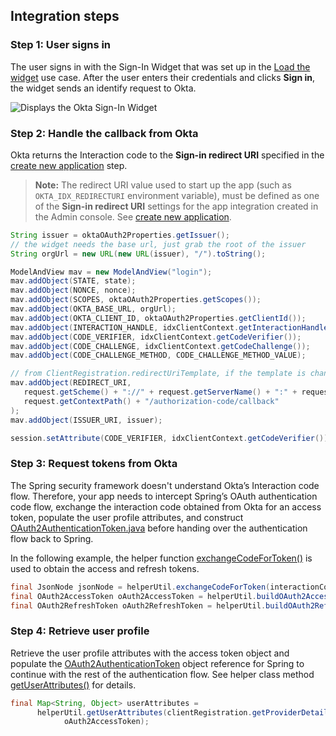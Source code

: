 ## Integration steps

### Step 1: User signs in

The user signs in with the Sign-In Widget that was set up in the [Load the widget](/docs/guides/oie-embedded-widget-use-cases/java/oie-embedded-widget-use-case-load/) use case. After the user enters their credentials and clicks **Sign in**, the widget sends an identify request to Okta.

<div class="common-image-format">

![Displays the Okta Sign-In Widget](/img/oie-embedded-sdk/oie-embedded-widget-use-case-sign-in-screen-java.png)

</div>

### Step 2: Handle the callback from Okta

Okta returns the Interaction code to the **Sign-in redirect URI** specified in the [create new application](/docs/guides/oie-embedded-common-org-setup/java/main/#create-a-new-application) step.

> **Note:** The redirect URI value used to start up the app (such as `OKTA_IDX_REDIRECTURI` environment variable), must be defined as one of the **Sign-in redirect URI** settings for the app integration created in the Admin console. See [create new application](/docs/guides/oie-embedded-common-org-setup/java/main/#create-a-new-application).

```java
String issuer = oktaOAuth2Properties.getIssuer();
// the widget needs the base url, just grab the root of the issuer
String orgUrl = new URL(new URL(issuer), "/").toString();

ModelAndView mav = new ModelAndView("login");
mav.addObject(STATE, state);
mav.addObject(NONCE, nonce);
mav.addObject(SCOPES, oktaOAuth2Properties.getScopes());
mav.addObject(OKTA_BASE_URL, orgUrl);
mav.addObject(OKTA_CLIENT_ID, oktaOAuth2Properties.getClientId());
mav.addObject(INTERACTION_HANDLE, idxClientContext.getInteractionHandle());
mav.addObject(CODE_VERIFIER, idxClientContext.getCodeVerifier());
mav.addObject(CODE_CHALLENGE, idxClientContext.getCodeChallenge());
mav.addObject(CODE_CHALLENGE_METHOD, CODE_CHALLENGE_METHOD_VALUE);

// from ClientRegistration.redirectUriTemplate, if the template is change you must update this
mav.addObject(REDIRECT_URI,
   request.getScheme() + "://" + request.getServerName() + ":" + request.getServerPort() +
   request.getContextPath() + "/authorization-code/callback"
);
mav.addObject(ISSUER_URI, issuer);

session.setAttribute(CODE_VERIFIER, idxClientContext.getCodeVerifier());
```

### Step 3: Request tokens from Okta

The Spring security framework doesn't understand Okta’s Interaction code flow. Therefore, your app needs to intercept Spring’s OAuth authentication code flow, exchange the interaction code obtained from Okta for an access token, populate the user profile attributes, and construct [OAuth2AuthenticationToken.java](https://github.com/spring-projects/spring-security/blob/main/oauth2/oauth2-client/src/main/java/org/springframework/security/oauth2/client/authentication/OAuth2AuthenticationToken.java) before handing over the authentication flow back to Spring.

In the following example, the helper function [exchangeCodeForToken()](https://github.com/okta/okta-idx-java/blob/master/samples/embedded-sign-in-widget/src/main/java/com/okta/spring/example/HelperUtil.java#L80) is used to obtain the access and refresh tokens.

```java
final JsonNode jsonNode = helperUtil.exchangeCodeForToken(interactionCode, codeVerifier);
final OAuth2AccessToken oAuth2AccessToken = helperUtil.buildOAuth2AccessToken(jsonNode);
final OAuth2RefreshToken oAuth2RefreshToken = helperUtil.buildOAuth2RefreshToken(jsonNode);
```

### Step 4: Retrieve user profile

Retrieve the user profile attributes with the access token object and populate the [OAuth2AuthenticationToken](https://github.com/spring-projects/spring-security/blob/main/oauth2/oauth2-client/src/main/java/org/springframework/security/oauth2/client/authentication/OAuth2AuthenticationToken.java) object reference for Spring to continue with the rest of the authentication flow. See helper class method [getUserAttributes()](https://github.com/okta/okta-idx-java/blob/master/samples/embedded-sign-in-widget/src/main/java/com/okta/spring/example/HelperUtil.java#L67) for details.

```java
final Map<String, Object> userAttributes =
      helperUtil.getUserAttributes(clientRegistration.getProviderDetails().getUserInfoEndpoint().getUri(),
            oAuth2AccessToken);
```
